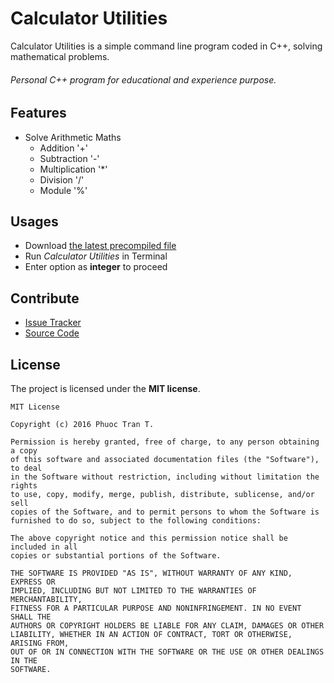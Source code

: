Calculator Utilities
====================

Calculator Utilities is a simple command line program coded in C++, solving mathematical problems.
###### Personal C++ program for educational and experience purpose.

Features
--------

- Solve Arithmetic Maths
  - Addition '+'
  - Subtraction '-'
  - Multiplication '*'
  - Division '/'
  - Module '%'

Usages
------

- Download [the latest precompiled file](github.com/phuocpeter19/cppcalculator/releases)
- Run _Calculator Utilities_ in Terminal
- Enter option as __integer__ to proceed

Contribute
----------

- [Issue Tracker](github.com/phuocpeter19/cppcalculator/issues)
- [Source Code](github.com/phuocpeter19/cppcalculator)

License
-------

The project is licensed under the __MIT license__.

```
MIT License

Copyright (c) 2016 Phuoc Tran T.

Permission is hereby granted, free of charge, to any person obtaining a copy
of this software and associated documentation files (the "Software"), to deal
in the Software without restriction, including without limitation the rights
to use, copy, modify, merge, publish, distribute, sublicense, and/or sell
copies of the Software, and to permit persons to whom the Software is
furnished to do so, subject to the following conditions:

The above copyright notice and this permission notice shall be included in all
copies or substantial portions of the Software.

THE SOFTWARE IS PROVIDED "AS IS", WITHOUT WARRANTY OF ANY KIND, EXPRESS OR
IMPLIED, INCLUDING BUT NOT LIMITED TO THE WARRANTIES OF MERCHANTABILITY,
FITNESS FOR A PARTICULAR PURPOSE AND NONINFRINGEMENT. IN NO EVENT SHALL THE
AUTHORS OR COPYRIGHT HOLDERS BE LIABLE FOR ANY CLAIM, DAMAGES OR OTHER
LIABILITY, WHETHER IN AN ACTION OF CONTRACT, TORT OR OTHERWISE, ARISING FROM,
OUT OF OR IN CONNECTION WITH THE SOFTWARE OR THE USE OR OTHER DEALINGS IN THE
SOFTWARE.
```

